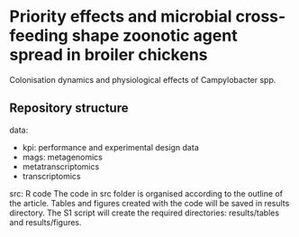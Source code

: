 # Priority effects and microbial cross-feeding shape zoonotic agent spread in broiler chickens
Colonisation dynamics and physiological effects of Campylobacter spp.

## Repository structure
data:
- kpi: performance and experimental design data
- mags: metagenomics
- metatranscriptomics
- transcriptomics

src: R code
The code in src folder is organised according to the outline of the article. 
Tables and figures created with the code will be saved in results directory. The S1 script will create the required directories: results/tables and results/figures.
